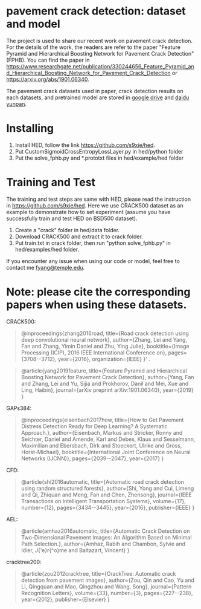 # pavement crack detection: dataset and model
The project is used to share our recent work on pavement crack detection. For the details of the work, the readers are refer to the paper "Feature Pyramid and Hierarchical Boosting Network for Pavement Crack Detection" (FPHB).
You can find the paper in https://www.researchgate.net/publication/330244656_Feature_Pyramid_and_Hierarchical_Boosting_Network_for_Pavement_Crack_Detection or https://arxiv.org/abs/1901.06340.

The pavement crack datasets used in paper, crack detection results on each datasets, and pretrained model are stored in [google drive](https://drive.google.com/open?id=1y9SxmmFVh0xdQR-wdchUmnScuWMJ5_O-) and [daidu yunpan](https://pan.baidu.com/s/4jIVAATS).
# Installing
1. Install HED, follow the link https://github.com/s9xie/hed.
2. Put CustomSigmoidCrossEntropyLossLayer.py in hed/python folder
3. Put the solve_fphb.py and *.prototxt files in hed/example/hed folder

# Training and Test
The training and test steps are same with HED, please read the instruction in https://github.com/s9xie/hed.
Here we use CRACK500 dataset as an example to demonstrate how to set experiment (assume you have successfully train and test HED on BSD500 dataset).

1. Create a "crack" folder in hed/data folder.
2. Download CRACK500 and extract it to crack folder.
3. Put train.txt in crack folder, then run "python solve_fphb.py" in hed/examples/hed folder.

If you encounter any issue when using our code or model, feel free to contact me fyang@temple.edu.

# Note: please cite the corresponding papers when using these datasets.

CRACK500:
>@inproceedings{zhang2016road,
  title={Road crack detection using deep convolutional neural network},
  author={Zhang, Lei and Yang, Fan and Zhang, Yimin Daniel and Zhu, Ying Julie},
  booktitle={Image Processing (ICIP), 2016 IEEE International Conference on},
  pages={3708--3712},
  year={2016},
  organization={IEEE}
}' .

>@article{yang2019feature,
  title={Feature Pyramid and Hierarchical Boosting Network for Pavement Crack Detection},
  author={Yang, Fan and Zhang, Lei and Yu, Sijia and Prokhorov, Danil and Mei, Xue and Ling, Haibin},
  journal={arXiv preprint arXiv:1901.06340},
  year={2019}
}

GAPs384: 
>@inproceedings{eisenbach2017how,
  title={How to Get Pavement Distress Detection Ready for Deep Learning? A Systematic Approach.},
  author={Eisenbach, Markus and Stricker, Ronny and Seichter, Daniel and Amende, Karl and Debes, Klaus
          and Sesselmann, Maximilian and Ebersbach, Dirk and Stoeckert, Ulrike
          and Gross, Horst-Michael},
  booktitle={International Joint Conference on Neural Networks (IJCNN)},
  pages={2039--2047},
  year={2017}
}

CFD: 
>@article{shi2016automatic,
  title={Automatic road crack detection using random structured forests},
  author={Shi, Yong and Cui, Limeng and Qi, Zhiquan and Meng, Fan and Chen, Zhensong},
  journal={IEEE Transactions on Intelligent Transportation Systems},
  volume={17},
  number={12},
  pages={3434--3445},
  year={2016},
  publisher={IEEE}
}

AEL: 
>@article{amhaz2016automatic,
  title={Automatic Crack Detection on Two-Dimensional Pavement Images: An Algorithm Based on Minimal Path Selection.},
  author={Amhaz, Rabih and Chambon, Sylvie and Idier, J{\'e}r{\^o}me and Baltazart, Vincent}
}

cracktree200: 
>@article{zou2012cracktree,
  title={CrackTree: Automatic crack detection from pavement images},
  author={Zou, Qin and Cao, Yu and Li, Qingquan and Mao, Qingzhou and Wang, Song},
  journal={Pattern Recognition Letters},
  volume={33},
  number={3},
  pages={227--238},
  year={2012},
  publisher={Elsevier}
}


